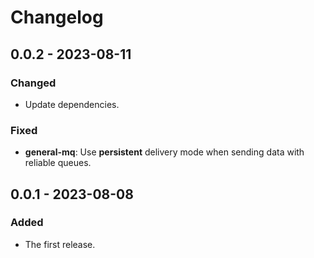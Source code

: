 # Changelog

## 0.0.2 - 2023-08-11

### Changed

- Update dependencies.

### Fixed

- **general-mq**: Use **persistent** delivery mode when sending data with reliable queues.

## 0.0.1 - 2023-08-08

### Added

- The first release.
